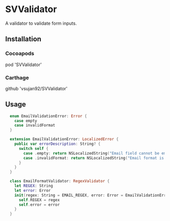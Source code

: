 # SVValidator

A validator to validate form inputs.

## Installation

### Cocoapods
  
pod 'SVValidator'

### Carthage
  
github 'vsujan92/SVValidator'

## Usage

```swift
  enum EmailValidationError: Error {
    case empty
    case invalidFormat
  }

  extension EmailValidationError: LocalizedError {
    public var errorDescription: String? {
      switch self {
        case .empty: return NSLocalizedString("Email field cannot be empty", comment: "Empty email")
        case .invalidFormat: return NSLocalizedString("Email format is not valid", comment: "Invalid format")
      }
    }
  }

  class EmailFormatValidator: RegexValidator {
    let REGEX: String
    let error: Error
    init(regex: String = EMAIL_REGEX, error: Error = EmailValidationError.invalidFormat) {
      self.REGEX = regex
      self.error = error
    }
  }
```
